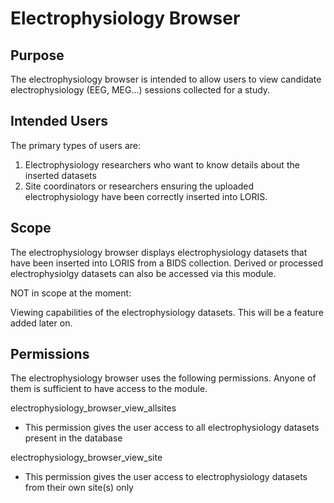 # Electrophysiology Browser

## Purpose

The electrophysiology browser is intended to allow users to view candidate
electrophysiology (EEG, MEG...) sessions collected for a study.

## Intended Users

The primary types of users are:
1. Electrophysiology researchers who want to know details about the inserted datasets
2. Site coordinators or researchers ensuring the uploaded electrophysiology have
been correctly inserted into LORIS.

## Scope

The electrophysiology browser displays electrophysiology datasets that have been
inserted into LORIS from a BIDS collection. Derived or processed electrophysiolgy
datasets can also be accessed via this module.

NOT in scope at the moment:

Viewing capabilities of the electrophysiology datasets. This will be a feature
added later on.

## Permissions

The electrophysiology browser uses the following permissions. Anyone of them is 
sufficient to have access to the module.

electrophysiology_browser_view_allsites
  - This permission gives the user access to all electrophysiology datasets present in the database
  
electrophysiology_browser_view_site
  - This permission gives the user access to electrophysiology datasets from their own site(s) only